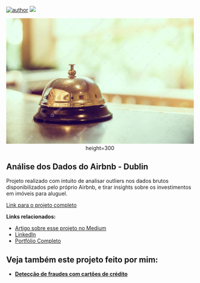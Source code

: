 [![author](https://img.shields.io/badge/author-henriquepeter-red.svg)](https://www.linkedin.com/in/henriquepeter/) [![](https://img.shields.io/badge/python-3.7+-blue.svg)](https://www.python.org/downloads/release/python-365/)

<p align="center">
  <img src="sino_hotel.webp" alt="sino_hotel">height=300
</p>

## Análise dos Dados do Airbnb - Dublin

Projeto realizado com intuito de analisar outliers nos dados brutos disponibilizados pelo próprio Airbnb, e tirar insights sobre os investimentos em imóveis para aluguel.

[Link para o projeto completo](https://github.com/Henrique-Peter/airbnb_dublin/blob/main/Analisando_os_Dados_do_Airbnb.ipynb)

**Links relacionados:**
* [Artigo sobre esse projeto no Medium]()
* [LinkedIn](https://www.linkedin.com/in/henriquepeter/)
* [Portfólio Completo](https://github.com/Henrique-Peter/portfolio/blob/main/README.md)


## Veja também este projeto feito por mim:

* **[Detecção de fraudes com cartões de crédito](https://bit.ly/3sAKBK3)**
